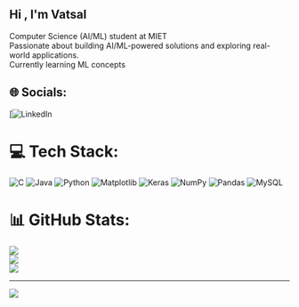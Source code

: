 ## Hi , I'm Vatsal

Computer Science (AI/ML) student at MIET <br/>
Passionate about building AI/ML-powered solutions and exploring real-world applications.<br/>
Currently learning ML concepts<br/>



## 🌐 Socials:
[![LinkedIn](https://www.linkedin.com/in/vatsal-811802291/) 

# 💻 Tech Stack:
![C](https://img.shields.io/badge/c-%2300599C.svg?style=for-the-badge&logo=c&logoColor=white) ![Java](https://img.shields.io/badge/java-%23ED8B00.svg?style=for-the-badge&logo=openjdk&logoColor=white) ![Python](https://img.shields.io/badge/python-3670A0?style=for-the-badge&logo=python&logoColor=ffdd54) ![Matplotlib](https://img.shields.io/badge/Matplotlib-%23ffffff.svg?style=for-the-badge&logo=Matplotlib&logoColor=black) ![Keras](https://img.shields.io/badge/Keras-%23D00000.svg?style=for-the-badge&logo=Keras&logoColor=white) ![NumPy](https://img.shields.io/badge/numpy-%23013243.svg?style=for-the-badge&logo=numpy&logoColor=white) ![Pandas](https://img.shields.io/badge/pandas-%23150458.svg?style=for-the-badge&logo=pandas&logoColor=white) ![MySQL](https://img.shields.io/badge/mysql-4479A1.svg?style=for-the-badge&logo=mysql&logoColor=white)
# 📊 GitHub Stats:
![](https://github-readme-stats.vercel.app/api?username=vat-sa-l&theme=dark&hide_border=false&include_all_commits=false&count_private=true)<br/>
![](https://nirzak-streak-stats.vercel.app/?user=vat-sa-l&theme=dark&hide_border=false)<br/>
![](https://github-readme-stats.vercel.app/api/top-langs/?username=vat-sa-l&theme=dark&hide_border=false&include_all_commits=false&count_private=true&layout=compact)

---
[![](https://visitcount.itsvg.in/api?id=vat-sa-l&icon=0&color=0)](https://visitcount.itsvg.in)

<!-- Proudly created with GPRM ( https://gprm.itsvg.in ) -->
